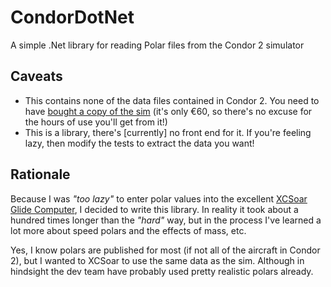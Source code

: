 # CondorDotNet
A simple .Net library for reading Polar files from the Condor 2 simulator

## Caveats
* This contains none of the data files contained in Condor 2. You need to have
[bought a copy of the sim](https://www.condorsoaring.com/order/)
(it's only €60, so there's no excuse for the hours of use you'll get from it!)
* This is a library, there's [currently] no front end for it. If you're feeling lazy, then modify the tests to extract the data you want!

## Rationale
Because I was _"too lazy"_ to enter polar values into the excellent [XCSoar Glide Computer](https://www.xcsoar.org/),
I decided to write this library. In reality it took about a hundred times longer than the _"hard"_ way, but in the
process I've learned a lot more about speed polars and the effects of mass, etc.

Yes, I know polars are published for most (if not all of the aircraft in Condor 2), but I wanted to XCSoar to use the
same data as the sim. Although in hindsight the dev team have probably used pretty realistic polars already.

